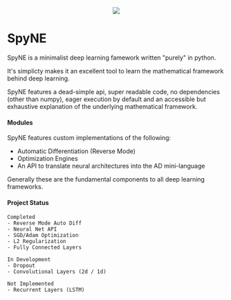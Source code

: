<div align="center">
    <img src="https://raw.githubusercontent.com/bwhitesell/SpyNE/master/logo.png">
</div>

# SpyNE
SpyNE is a minimalist deep learning famework written 
"purely" in python. 

It's simplicty makes it an excellent tool to learn 
the mathematical framework behind deep learning.

SpyNE features a dead-simple api, super readable code,
no dependencies (other than numpy), eager execution by 
default and an accessible but exhaustive explanation of the 
underlying mathematical framework.

#### Modules
SpyNE features custom implementations of the following:
- Automatic Differentiation (Reverse Mode)
- Optimization Engines
- An API to translate neural architectures into the AD 
  mini-language
  
Generally these are the fundamental components to all deep
learning frameworks.


#### Project Status
```
Completed
- Reverse Mode Auto Diff
- Neural Net API
- SGD/Adam Optimization
- L2 Regularization
- Fully Connected Layers

In Development
- Dropout
- Convolutional Layers (2d / 1d)
    
Not Implemented
- Recurrent Layers (LSTM)
```
